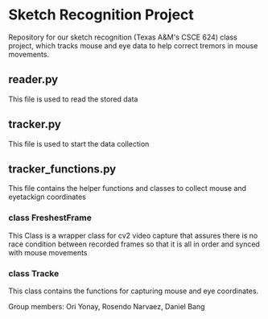 # Sketch Recognition Project

Repository for our sketch recognition (Texas A&M's CSCE 624) class project, which tracks mouse and eye data to help correct tremors in mouse movements.

## reader.py
This file is used to read the stored data

## tracker.py
This file is used to start the data collection

## tracker_functions.py
This file contains the helper functions and classes to collect mouse and eyetackign coordinates
### class FreshestFrame
This Class is a wrapper class for cv2 video capture that assures there is no race condition between recorded frames so that it is all in order and synced with mouse movements
### class Tracke
This class contains the functions for capturing mouse and eye coordinates.

Group members: Ori Yonay, Rosendo Narvaez, Daniel Bang
